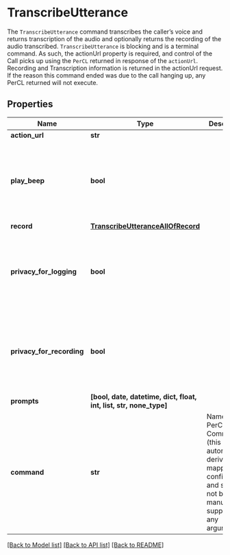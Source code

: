 # TranscribeUtterance

The `TranscribeUtterance` command transcribes the caller’s voice and returns transcription of the audio and optionally returns the recording of the audio transcribed.  `TranscribeUtterance` is blocking and is a terminal command. As such, the actionUrl property is required, and control of the Call picks up using the `PerCL` returned in response of the `actionUrl`. Recording and Transcription information is returned in the actionUrl request. If the reason this command ended was due to the call hanging up, any PerCL returned will not execute.
## Properties
Name | Type | Description | Notes
------------ | ------------- | ------------- | -------------
**action_url** | **str** |  | 
**play_beep** | **bool** |  | [optional]  if omitted the server will use the default value of False
**record** | [**TranscribeUtteranceAllOfRecord**](TranscribeUtteranceAllOfRecord.md) |  | [optional] 
**privacy_for_logging** | **bool** |  | [optional]  if omitted the server will use the default value of False
**privacy_for_recording** | **bool** |  | [optional]  if omitted the server will use the default value of False
**prompts** | **[bool, date, datetime, dict, float, int, list, str, none_type]** |  | [optional] 
**command** | **str** | Name of PerCL Command (this is automatically derived from mapping configuration and should not be manually supplied in any arguments) | [optional] 

[[Back to Model list]](../README.md#documentation-for-models) [[Back to API list]](../README.md#documentation-for-api-endpoints) [[Back to README]](../README.md)


